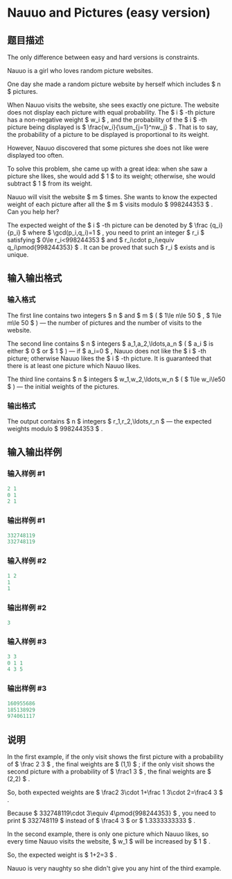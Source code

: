 # Nauuo and Pictures (easy version)

## 题目描述

The only difference between easy and hard versions is constraints.

Nauuo is a girl who loves random picture websites.

One day she made a random picture website by herself which includes $ n $ pictures.

When Nauuo visits the website, she sees exactly one picture. The website does not display each picture with equal probability. The $ i $ -th picture has a non-negative weight $ w_i $ , and the probability of the $ i $ -th picture being displayed is $ \frac{w_i}{\sum_{j=1}^nw_j} $ . That is to say, the probability of a picture to be displayed is proportional to its weight.

However, Nauuo discovered that some pictures she does not like were displayed too often.

To solve this problem, she came up with a great idea: when she saw a picture she likes, she would add $ 1 $ to its weight; otherwise, she would subtract $ 1 $ from its weight.

Nauuo will visit the website $ m $ times. She wants to know the expected weight of each picture after all the $ m $ visits modulo $ 998244353 $ . Can you help her?

The expected weight of the $ i $ -th picture can be denoted by $ \frac {q_i} {p_i} $ where $ \gcd(p_i,q_i)=1 $ , you need to print an integer $ r_i $ satisfying $ 0\le r_i<998244353 $ and $ r_i\cdot p_i\equiv q_i\pmod{998244353} $ . It can be proved that such $ r_i $ exists and is unique.

## 输入输出格式

### 输入格式

The first line contains two integers $ n $ and $ m $ ( $ 1\le n\le 50 $ , $ 1\le m\le 50 $ ) — the number of pictures and the number of visits to the website.

The second line contains $ n $ integers $ a_1,a_2,\ldots,a_n $ ( $ a_i $ is either $ 0 $ or $ 1 $ ) — if $ a_i=0 $ , Nauuo does not like the $ i $ -th picture; otherwise Nauuo likes the $ i $ -th picture. It is guaranteed that there is at least one picture which Nauuo likes.

The third line contains $ n $ integers $ w_1,w_2,\ldots,w_n $ ( $ 1\le w_i\le50 $ ) — the initial weights of the pictures.

### 输出格式

The output contains $ n $ integers $ r_1,r_2,\ldots,r_n $ — the expected weights modulo $ 998244353 $ .

## 输入输出样例

### 输入样例 #1

```cpp
2 1
0 1
2 1

```
### 输出样例 #1

```cpp
332748119
332748119

```
### 输入样例 #2

```cpp
1 2
1
1

```
### 输出样例 #2

```cpp
3

```
### 输入样例 #3

```cpp
3 3
0 1 1
4 3 5

```
### 输出样例 #3

```cpp
160955686
185138929
974061117

```
## 说明

In the first example, if the only visit shows the first picture with a probability of $ \frac 2 3 $ , the final weights are $ (1,1) $ ; if the only visit shows the second picture with a probability of $ \frac1 3 $ , the final weights are $ (2,2) $ .

So, both expected weights are $ \frac2 3\cdot 1+\frac 1 3\cdot 2=\frac4 3 $ .

Because $ 332748119\cdot 3\equiv 4\pmod{998244353} $ , you need to print $ 332748119 $ instead of $ \frac4 3 $ or $ 1.3333333333 $ .

In the second example, there is only one picture which Nauuo likes, so every time Nauuo visits the website, $ w_1 $ will be increased by $ 1 $ .

So, the expected weight is $ 1+2=3 $ .

Nauuo is very naughty so she didn't give you any hint of the third example.

